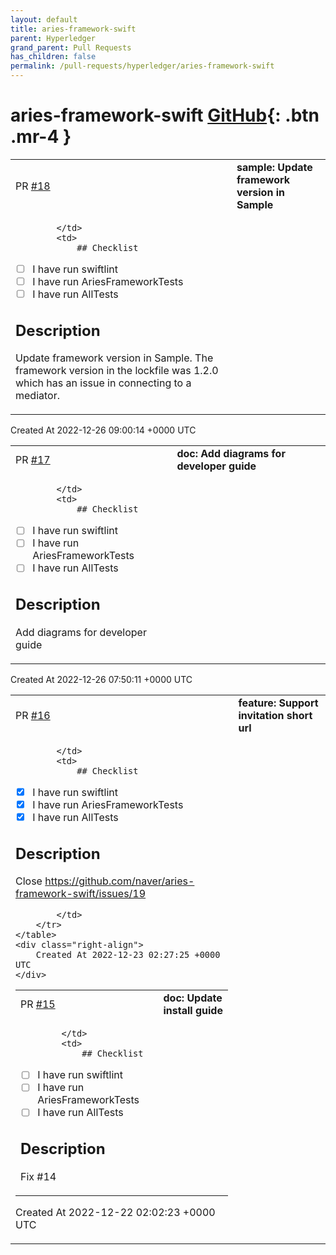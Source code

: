 ```yaml
---
layout: default
title: aries-framework-swift
parent: Hyperledger
grand_parent: Pull Requests
has_children: false
permalink: /pull-requests/hyperledger/aries-framework-swift
---
```


# aries-framework-swift <span class="fs-3 right-align">[GitHub](https://github.com/hyperledger/aries-framework-swift){: .btn .mr-4 }</span>


<div>
    <table>
        <tr>
            <td>
                PR <a href="https://github.com/hyperledger/aries-framework-swift/pull/18" class=".btn">#18</a>
            </td>
            <td>
                <b>
                    sample: Update framework version in Sample
                </b>
            </td>
        </tr>
        <tr>
            <td>
                
            </td>
            <td>
                ## Checklist

- [ ] I have run swiftlint
- [ ] I have run AriesFrameworkTests
- [ ] I have run AllTests

## Description

Update framework version in Sample.
The framework version in the lockfile was 1.2.0 which has an issue in connecting to a mediator.
            </td>
        </tr>
    </table>
    <div class="right-align">
        Created At 2022-12-26 09:00:14 +0000 UTC
    </div>
</div>

<div>
    <table>
        <tr>
            <td>
                PR <a href="https://github.com/hyperledger/aries-framework-swift/pull/17" class=".btn">#17</a>
            </td>
            <td>
                <b>
                    doc: Add diagrams for developer guide
                </b>
            </td>
        </tr>
        <tr>
            <td>
                
            </td>
            <td>
                ## Checklist

- [ ] I have run swiftlint
- [ ] I have run AriesFrameworkTests
- [ ] I have run AllTests

## Description

Add diagrams for developer guide
            </td>
        </tr>
    </table>
    <div class="right-align">
        Created At 2022-12-26 07:50:11 +0000 UTC
    </div>
</div>

<div>
    <table>
        <tr>
            <td>
                PR <a href="https://github.com/hyperledger/aries-framework-swift/pull/16" class=".btn">#16</a>
            </td>
            <td>
                <b>
                    feature: Support invitation short url
                </b>
            </td>
        </tr>
        <tr>
            <td>
                
            </td>
            <td>
                ## Checklist

- [x] I have run swiftlint
- [x] I have run AriesFrameworkTests
- [x] I have run AllTests

## Description

Close https://github.com/naver/aries-framework-swift/issues/19

            </td>
        </tr>
    </table>
    <div class="right-align">
        Created At 2022-12-23 02:27:25 +0000 UTC
    </div>
</div>

<div>
    <table>
        <tr>
            <td>
                PR <a href="https://github.com/hyperledger/aries-framework-swift/pull/15" class=".btn">#15</a>
            </td>
            <td>
                <b>
                    doc: Update install guide
                </b>
            </td>
        </tr>
        <tr>
            <td>
                
            </td>
            <td>
                ## Checklist

- [ ] I have run swiftlint
- [ ] I have run AriesFrameworkTests
- [ ] I have run AllTests

## Description

Fix #14 
            </td>
        </tr>
    </table>
    <div class="right-align">
        Created At 2022-12-22 02:02:23 +0000 UTC
    </div>
</div>

